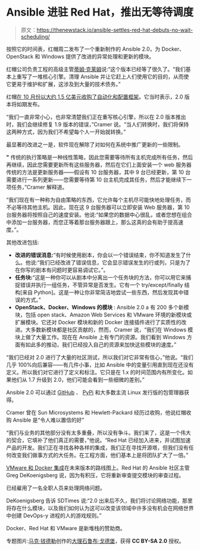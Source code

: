 # Ansible 进驻 Red Hat，推出无等待调度

> 原文：<https://thenewstack.io/ansible-settles-red-hat-debuts-no-wait-scheduling/>

按照它的时间表，红帽周二发布了一个重新制作的 Ansible 2.0，为 Docker、OpenStack 和 Windows 提供了改进的异常处理和更新的模块。

红帽公司负责工程的高级主管[蒂姆·克莱姆](https://twitter.com/tjcramer)说:“这个版本已经等了很久了。“我们基本上重写了一堆核心引擎。清理 Ansible 并让它赶上人们使用它的目的，从而使它更易于维护和扩展，这涉及到大量的技术债务。”

红帽[在 10 月份以大约 1.5 亿美元收购了自动化和配置框架](https://thenewstack.io/red-hat-ansible-staying-better-together/)。它当时表示，2.0 版本将如期发布。

“我们一直非常小心，也非常清楚我们正在重写核心引擎，所以在 2.0 版本推出时，我们会继续修复 1.9 版本的错误，”Cramer 说。“当人们转换时，我们将保持这两种方式，因为我们不希望每个人一开始就转换。”

最显著的改进之一是，软件现在解除了对如何在系统中推广更新的一些限制。

**"** 传统的执行策略是一种线性策略，因此您需要等待所有主机完成所有任务，然后再继续，因此您需要更新所有这些服务器，然后在它们上面安装一个 web 服务器传统的方法是更新服务器——假设有 10 台服务器，其中 9 台已经更新，第 10 台需要进行一系列更新——您需要等待第 10 台主机完成其任务，然后才能继续下一项任务，”Cramer 解释道。

“我们现在有一种称为自由策略的东西，它允许每个主机尽可能快地处理任务，而不必等待其他主机。因此，现在这 9 台服务器可以立即安装 Web 服务器，第 10 台服务器将按照自己的速度安装。他说:“如果您的数据中心很乱，或者您想在组合中添加一台服务器，而您正等着那台服务器跟上，那么这真的会有助于提高速度。”。

其他改进包括:

*   **改进的错误消息:**“有时候使用剧本，你会以一个错误结束，你不知道发生了什么。他说:“我们已经改进了错误信息，它会显示错误发生的行或列，只是为了在你写的剧本有问题时更容易调试它。”。
*   **任务块:**“这是一种你可以从剧本中分离出一个任务块的方法，你可以用它来捕捉错误并执行一组任务，不管异常是否发生。它有一个 try/except/finally 结构[来自 Python]。这是一种让你非常简洁地尝试一些东西，然后发现其中错误的方式。”
*   **OpenStack、Docker、Windows 的模块** : Ansible 2.0 a 有 200 多个新模块，包括 open stack、Amazon Web Services 和 VMware 环境的新模块或扩展模块。它还对 Docker 模块和新的 Docker 连接插件进行了实质性的改进。大多数新模块都是社区贡献的，然而，Cramer 说，“我们在 Windows 模块上做了大量工作。现在在 Ansible 上有专门的资源。我们看到 Windows 方面有如此多的推动，我们已经投入自己的资源来加快这些模块的速度。”

“我们已经对 2.0 进行了大量的社区测试，所以我们对它非常有信心，”他说。“我们几乎 100%向后兼容——有几件小事，比如 Ansible 中的变量引用直到现在还没有定义。所以我们对它进行了定义和标注。它只是在 1.x 的时间范围内有所变化。如果他们从 1.7 升级到 2.0，他们可能会看到一些细微的差别。”

Ansible 2.0 可以通过 [GitHub](https://github.com/ansible/ansible) 、 [PyPi](https://pypi.python.org/pypi/ansible) 和大多数主流 Linux 发行版的包管理器获得。

Cramer 曾在 Sun Microsystems 和 Hewlett-Packard 经历过收购，他说红帽收购 Ansible 是“令人难以置信的好”

“我们与业务的其他部分没有太多重叠，所以没有争斗。我们来了，这是一个伟大的契合，它填补了他们真正的需要，”他说。“Red Hat 已经加入进来，并试图加速产品的开发。我们正在寻找各种各样的集成，我们正在寻找开源塔，但我们没有任何改变我们做事方式的大任务。在工程方面，他们基本上是将团队扩大了一倍。”

[VMware 和 Docker 集成](http://sdtimes.com/ansible-2-0-adds-better-exception-error-handling/)在未来版本的路线图上。Red Hat 的 Ansible 社区主管 Greg DeKoenigsberg 说，因为有积压，它将重新审查提交模块的审查过程。

已经雇用了一名全职人员来处理网络问题。

DeKoenigsberg 告诉 SDTimes 说:“2.0 出来后不久，我们将讨论网络功能，那里将存在什么模块，以及我们如何认为这可以改变该领域中许多没有机会在网络世界中创建 DevOps-y 进程的人的游戏规则。”

Docker、Red Hat 和 VMware 是新堆栈的赞助商。

专题图片:[马克·钱德勒](https://www.flickr.com/photos/grow_love/)创作的[大理石鲁布·戈德堡](https://www.flickr.com/photos/grow_love/8359280369/in/photolist-dJFuPB-5Aumn-3HruEk-6sjCuP-thSTC9-ukRJR1-3zC5V5-qrz39L-86656v-6agzR3-emeHx4-8aVwbz-8ogC32-sogdHX-s4Yhb6-dEDTg3-7H3xJd-5Xws7b-dovrrt-6n7kLQ-9BBwUY-yJxFX-7H3ycb-byqQ26-4Gu5LM-7TqRQU-7TqRNN-91otqR-64qK1D-64qQqZ-64qNox-64qL6K-64ux4U-64kFk8-64v3bh-64qu4h-64mb4M-4uiXe5-4ueUy2-oPqgd-7H3y4J-WtWcK-LUHvw-LUS7x-7GYCor-aNVUat-e26FZb-7H3x7A-7H3xCh-4fXXtd)，获得 **CC BY-SA 2.0** 授权。

<svg xmlns:xlink="http://www.w3.org/1999/xlink" viewBox="0 0 68 31" version="1.1"><title>Group</title> <desc>Created with Sketch.</desc></svg>